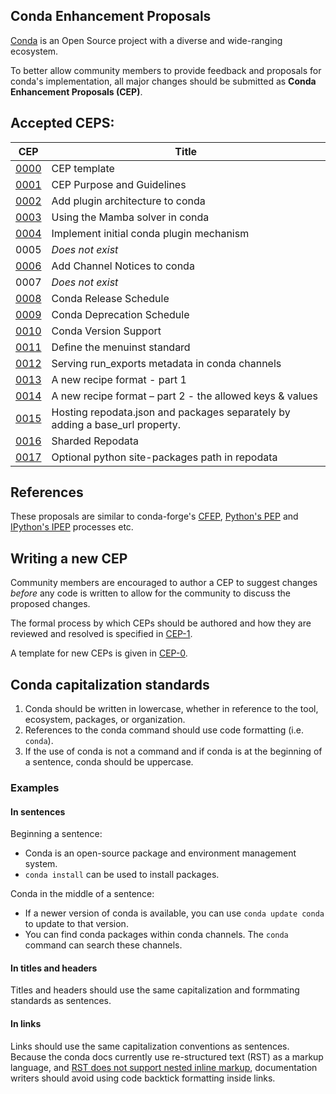 ## Conda Enhancement Proposals

[Conda](https://docs.conda.io/) is an Open Source project with a diverse and wide-ranging ecosystem.

To better allow community members to provide feedback and proposals
for conda's implementation, all major changes should be submitted as
**Conda Enhancement Proposals (CEP)**.

## Accepted CEPS:

| CEP | Title |
| --- | ------- |
| [0000](cep-0000.md) | CEP template  |
| [0001](cep-0001.md) | CEP Purpose and Guidelines  |
| [0002](cep-0002.md) | Add plugin architecture to conda |
| [0003](cep-0003.md) | Using the Mamba solver in conda |
| [0004](cep-0004.md) | Implement initial conda plugin mechanism |
| 0005 | _Does not exist_ |
| [0006](cep-0006.md) | Add Channel Notices to conda
| 0007 | _Does not exist_ |
| [0008](cep-0008.md) | Conda Release Schedule |
| [0009](cep-0009.md) | Conda Deprecation Schedule |
| [0010](cep-0010.md) | Conda Version Support |
| [0011](cep-0011.md) | Define the menuinst standard |
| [0012](cep-0012.md) | Serving run_exports metadata in conda channels |
| [0013](cep-0013.md) | A new recipe format - part 1 |
| [0014](cep-0014.md) | A new recipe format – part 2 - the allowed keys & values |
| [0015](cep-0015.md) | Hosting repodata.json and packages separately by adding a base_url property. |
| [0016](cep-0016.md) | Sharded Repodata |
| [0017](cep-0017.md) | Optional python site-packages path in repodata |

## References

These proposals are similar to conda-forge's [CFEP](https://github.com/conda-forge/cfep),
[Python's PEP](https://www.python.org/dev/peps/) and [IPython's IPEP](https://github.com/ipython/ipython/wiki/IPEPs:-IPython-Enhancement-Proposals) processes etc.

## Writing a new CEP

Community members are encouraged to author a CEP to suggest changes *before*
any code is written to allow for the community to discuss the proposed changes.

The formal process by which CEPs should be authored and how they are reviewed
and resolved is specified in [CEP-1](https://github.com/conda/ceps/blob/main/cep-0001.md).

A template for new CEPs is given in [CEP-0](https://github.com/conda/ceps/blob/main/cep-0000.md).

## Conda capitalization standards

1. Conda should be written in lowercase, whether in reference to the tool, ecosystem, packages, or organization.
2. References to the conda command should use code formatting (i.e. `conda`).
3. If the use of conda is not a command and if conda is at the beginning of a sentence, conda should be uppercase.

### Examples

#### In sentences

Beginning a sentence:

- Conda is an open-source package and environment management system.
- `conda install` can be used to install packages.

Conda in the middle of a sentence:

- If a newer version of conda is available, you can use `conda update conda` to update to that version.
- You can find conda packages within conda channels. The `conda` command can search these channels.

#### In titles and headers

Titles and headers should use the same capitalization and formmating standards as sentences.

#### In links

Links should use the same capitalization conventions as sentences. Because the conda docs currently use re-structured text (RST) as a markup language, and [RST does not support nested inline markup](https://docutils.sourceforge.io/FAQ.html#is-nested-inline-markup-possible), documentation writers should avoid using code backtick formatting inside links.
